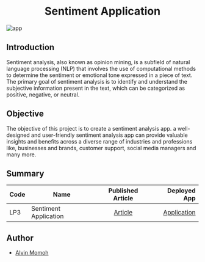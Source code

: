 # <center>Sentiment Application</center>

![app](https://github.com/DaitaMonk/Sentiment-Analysis/assets/app.png)

## Introduction

Sentiment analysis, also known as opinion mining, is a subfield of natural language processing (NLP) that involves the use of computational methods to determine the sentiment or emotional tone expressed in a piece of text. The primary goal of sentiment analysis is to identify and understand the subjective information present in the text, which can be categorized as positive, negative, or neutral.

## Objective

The objective of this project is to create a sentiment analysis app. a well-designed and user-friendly sentiment analysis app can provide valuable insights and benefits across a diverse range of industries and professions like, businesses and brands, customer support, social media managers and many more.

## Summary

| Code | Name                  |                            Published Article                             |                                                    Deployed App |
| ---- | --------------------- | :----------------------------------------------------------------------: | --------------------------------------------------------------: |
| LP3  | Sentiment Application | [Article](https://medium.com/@chipmnkal/sentiment-analysis-fd55becd6f3b) | [Application](https://huggingface.co/spaces/VINAL/SentimentApp) |

## Author

- [Alvin Momoh](https://github.com/DaitaMonk)
